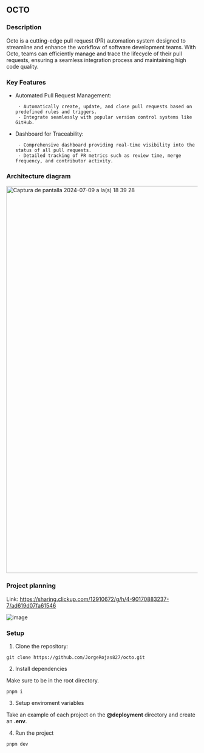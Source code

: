 ## OCTO

### Description

Octo is a cutting-edge pull request (PR) automation system designed to streamline and enhance the workflow of software development teams. With Octo, teams can efficiently manage and trace the lifecycle of their pull requests, ensuring a seamless integration process and maintaining high code quality.

### Key Features

- Automated Pull Request Management:

       - Automatically create, update, and close pull requests based on predefined rules and triggers.
       - Integrate seamlessly with popular version control systems like GitHub.

- Dashboard for Traceability:

       - Comprehensive dashboard providing real-time visibility into the status of all pull requests.
       - Detailed tracking of PR metrics such as review time, merge frequency, and contributor activity.

### Architecture diagram

<img width="1018" alt="Captura de pantalla 2024-07-09 a la(s) 18 39 28" src="https://github.com/JorgeRojas827/octo-front/assets/65984374/9e485dba-6a63-44cc-bc9a-410dc2e60213">

### Project planning

Link: https://sharing.clickup.com/12910672/g/h/4-90170883237-7/ad619d07fa61546

![image](https://github.com/JorgeRojas827/octo-front/assets/65984374/bbd8336f-4bd9-4530-b13d-b57723c97f84)

### Setup

1. Clone the repository:

```
git clone https://github.com/JorgeRojas827/octo.git
```

2. Install dependencies

Make sure to be in the root directory.

```
pnpm i
```

3. Setup enviroment variables

Take an example of each project on the **@deployment** directory and create an **.env**.

4. Run the project

```
pnpm dev
```
